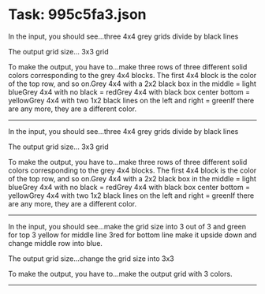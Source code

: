 # Task: 995c5fa3.json

In the input, you should see...three 4x4 grey grids divide by black lines

The output grid size... 3x3 grid

To make the output, you have to...make three rows of three different solid colors corresponding to the grey 4x4 blocks. The first 4x4 block is the color of the top row, and so on.Grey 4x4 with a 2x2 black box in the middle = light blueGrey 4x4 with no black = redGrey 4x4 with black box center bottom = yellowGrey 4x4 with two 1x2 black lines on the left and right = greenIf there are any more, they are a different color.

---

In the input, you should see...three 4x4 grey grids divide by black lines

The output grid size... 3x3 grid

To make the output, you have to...make three rows of three different solid colors corresponding to the grey 4x4 blocks. The first 4x4 block is the color of the top row, and so on.Grey 4x4 with a 2x2 black box in the middle = light blueGrey 4x4 with no black = redGrey 4x4 with black box center bottom = yellowGrey 4x4 with two 1x2 black lines on the left and right = greenIf there are any more, they are a different color.

---

In the input, you should see...make the grid size into 3 out of 3 and green for top 3 yellow for middle line 3red for bottom line make it upside down and change middle row into blue.

The output grid size...change the grid size into 3x3

To make the output, you have to...make the output grid with 3 colors.

---

